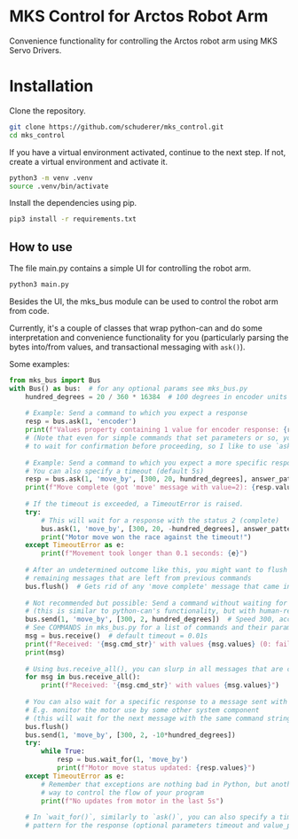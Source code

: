 # MKS Control for Arctos Robot Arm

Convenience functionality for controlling the Arctos robot arm using
MKS Servo Drivers.

# Installation

Clone the repository.
```bash
git clone https://github.com/schuderer/mks_control.git
cd mks_control
```

If you have a virtual environment activated, continue to the next step.
If not, create a virtual environment and activate it.
```bash
python3 -m venv .venv
source .venv/bin/activate
```

Install the dependencies using pip.
```bash
pip3 install -r requirements.txt
```

## How to use

The file main.py contains a simple UI for controlling the robot arm.
```bash
python3 main.py
```

Besides the UI, the mks_bus module can be used to control the robot arm from code.

Currently, it's a couple of classes that wrap python-can and do some
interpretation and convenience functionality for you (particularly parsing 
the bytes into/from values, and transactional messaging with `ask()`).

Some examples:
```python
from mks_bus import Bus
with Bus() as bus:  # for any optional params see mks_bus.py
    hundred_degrees = 20 / 360 * 16384  # 100 degrees in encoder units
    
    # Example: Send a command to which you expect a response
    resp = bus.ask(1, 'encoder')
    print(f"Values property containing 1 value for encoder response: {resp.values}")
    # (Note that even for simple commands that set parameters or so, you might want  
    # to wait for confirmation before proceeding, so I like to use `ask()` there, too)
    
    # Example: Send a command to which you expect a more specific response
    # You can also specify a timeout (default 5s)
    resp = bus.ask(1, 'move_by', [300, 20, hundred_degrees], answer_pattern=[2])
    print(f"Move complete (got 'move' message with value=2): {resp.values}")
    
    # If the timeout is exceeded, a TimeoutError is raised.
    try:
        # This will wait for a response with the status 2 (complete)
        bus.ask(1, 'move_by', [300, 20, -hundred_degrees], answer_pattern=[2], timeout=0.1)
        print("Motor move won the race against the timeout!")
    except TimeoutError as e:
        print(f"Movement took longer than 0.1 seconds: {e}")
    
    # After an undetermined outcome like this, you might want to flush out any 
    # remaining messages that are left from previous commands
    bus.flush()  # Gets rid of any 'move complete' message that came in later
    
    # Not recommended but possible: Send a command without waiting for a response
    # (this is similar to python-can's functionality, but with human-readable values)
    bus.send(1, 'move_by', [300, 2, hundred_degrees])  # Speed 300, accel 2, relative angle
    # See COMMANDS in mks_bus.py for a list of commands and their parameters
    msg = bus.receive()  # default timeout = 0.01s
    print(f"Received: '{msg.cmd_str}' with values {msg.values} (0: fail, 1: starting/stopping, 2: complete, 3: stopped by limit)")
    print(msg)
    
    # Using bus.receive_all(), you can slurp in all messages that are currently available
    for msg in bus.receive_all():
        print(f"Received: '{msg.cmd_str}' with values {msg.values}")
    
    # You can also wait for a specific response to a message sent with `send` earlier.
    # E.g. monitor the motor use by some other system component
    # (this will wait for the next message with the same command string)
    bus.flush()
    bus.send(1, 'move_by', [300, 2, -10*hundred_degrees])
    try:
        while True:
            resp = bus.wait_for(1, 'move_by')
            print(f"Motor move status updated: {resp.values}")
    except TimeoutError as e:
        # Remember that exceptions are nothing bad in Python, but another
        # way to control the flow of your program
        print(f"No updates from motor in the last 5s")
        
    # In `wait_for()`, similarly to `ask()`, you can also specify a timeout or a 
    # pattern for the response (optional parameters timeout and value_pattern)
```
